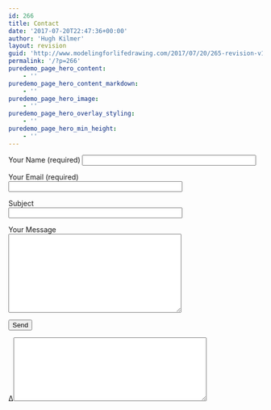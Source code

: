 ```yaml
---
id: 266
title: Contact
date: '2017-07-20T22:47:36+00:00'
author: 'Hugh Kilmer'
layout: revision
guid: 'http://www.modelingforlifedrawing.com/2017/07/20/265-revision-v1/'
permalink: '/?p=266'
puredemo_page_hero_content:
    - ''
puredemo_page_hero_content_markdown:
    - ''
puredemo_page_hero_image:
    - ''
puredemo_page_hero_overlay_styling:
    - ''
puredemo_page_hero_min_height:
    - ''
---
```


<div class="wpcf7 no-js" dir="ltr" id="wpcf7-f264-o2" lang="en-US"><div class="screen-reader-response">
</div><form action="/wp/wp-admin/export.php?type=jekyll#wpcf7-f264-o2" aria-label="Contact form" class="wpcf7-form init" data-status="init" method="post" novalidate="novalidate"><div style="display: none;"><input name="_wpcf7" type="hidden" value="264"></input><input name="_wpcf7_version" type="hidden" value="5.7.5.1"></input><input name="_wpcf7_locale" type="hidden" value="en_US"></input><input name="_wpcf7_unit_tag" type="hidden" value="wpcf7-f264-o2"></input><input name="_wpcf7_container_post" type="hidden" value="0"></input><input name="_wpcf7_posted_data_hash" type="hidden" value=""></input></div><label> Your Name (required)  
<span class="wpcf7-form-control-wrap" data-name="your-name"><input aria-invalid="false" aria-required="true" class="wpcf7-form-control wpcf7-text wpcf7-validates-as-required" name="your-name" size="40" type="text" value=""></input></span> </label>

<label> Your Email (required)  
<span class="wpcf7-form-control-wrap" data-name="your-email"><input aria-invalid="false" aria-required="true" class="wpcf7-form-control wpcf7-text wpcf7-email wpcf7-validates-as-required wpcf7-validates-as-email" name="your-email" size="40" type="email" value=""></input></span> </label>

<label> Subject  
<span class="wpcf7-form-control-wrap" data-name="your-subject"><input aria-invalid="false" class="wpcf7-form-control wpcf7-text" name="your-subject" size="40" type="text" value=""></input></span> </label>

<label> Your Message  
<span class="wpcf7-form-control-wrap" data-name="your-message"><textarea aria-invalid="false" class="wpcf7-form-control wpcf7-textarea" cols="40" name="your-message" rows="10"></textarea></span> </label>

<input class="wpcf7-form-control has-spinner wpcf7-submit" type="submit" value="Send"></input>

<label>Δ<textarea cols="45" maxlength="100" name="_wpcf7_ak_hp_textarea" rows="8"></textarea></label><input id="ak_js_2" name="_wpcf7_ak_js" type="hidden" value="117"></input><script>document.getElementById( "ak_js_2" ).setAttribute( "value", ( new Date() ).getTime() );</script>

<div aria-hidden="true" class="wpcf7-response-output"></div></form></div>